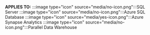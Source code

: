 <Token>**APPLIES TO:** :::image type="icon" source="media/no-icon.png":::SQL Server :::image type="icon" source="media/no-icon.png":::Azure SQL Database :::image type="icon" source="media/yes-icon.png":::Azure Synapse Analytics :::image type="icon" source="media/no-icon.png":::Parallel Data Warehouse </Token>

